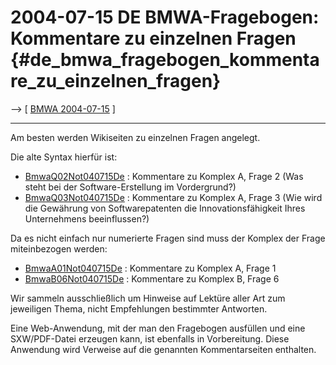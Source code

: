 # 2004-07-15 DE BMWA-Fragebogen: Kommentare zu einzelnen Fragen {#de_bmwa_fragebogen_kommentare_zu_einzelnen_fragen}

\--\> \[ [ BMWA 2004-07-15](Bmwa040715De "wikilink") \]

------------------------------------------------------------------------

Am besten werden Wikiseiten zu einzelnen Fragen angelegt.

Die alte Syntax hierfür ist:

-   [BmwaQ02Not040715De](BmwaQ02Not040715De "wikilink") : Kommentare zu
    Komplex A, Frage 2 (Was steht bei der Software-Erstellung im
    Vordergrund?)
-   [BmwaQ03Not040715De](BmwaQ03Not040715De "wikilink") : Kommentare zu
    Komplex A, Frage 3 (Wie wird die Gewährung von Softwarepatenten die
    Innovationsfähigkeit Ihres Unternehmens beeinflussen?)

Da es nicht einfach nur numerierte Fragen sind muss der Komplex der
Frage miteinbezogen werden:

-   [BmwaA01Not040715De](BmwaA01Not040715De "wikilink") : Kommentare zu
    Komplex A, Frage 1
-   [BmwaB06Not040715De](BmwaB06Not040715De "wikilink") : Kommentare zu
    Komplex B, Frage 6

Wir sammeln ausschließlich um Hinweise auf Lektüre aller Art zum
jeweiligen Thema, nicht Empfehlungen bestimmter Antworten.

Eine Web-Anwendung, mit der man den Fragebogen ausfüllen und eine
SXW/PDF-Datei erzeugen kann, ist ebenfalls in Vorbereitung. Diese
Anwendung wird Verweise auf die genannten Kommentarseiten enthalten.
